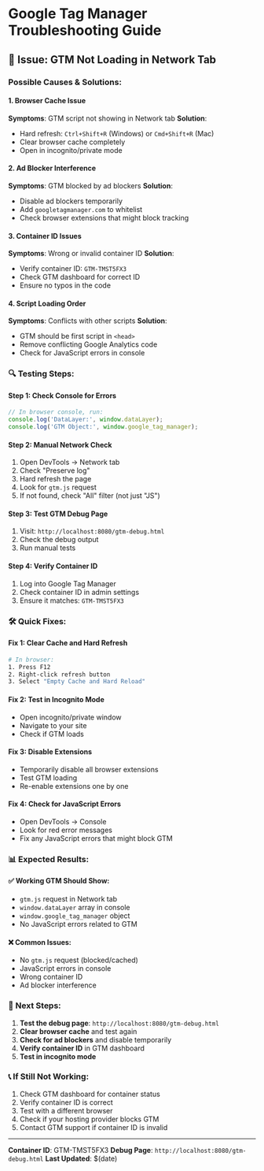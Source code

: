 # Google Tag Manager Troubleshooting Guide

## 🚨 Issue: GTM Not Loading in Network Tab

### Possible Causes & Solutions:

#### 1. **Browser Cache Issue**
**Symptoms**: GTM script not showing in Network tab
**Solution**: 
- Hard refresh: `Ctrl+Shift+R` (Windows) or `Cmd+Shift+R` (Mac)
- Clear browser cache completely
- Open in incognito/private mode

#### 2. **Ad Blocker Interference**
**Symptoms**: GTM blocked by ad blockers
**Solution**:
- Disable ad blockers temporarily
- Add `googletagmanager.com` to whitelist
- Check browser extensions that might block tracking

#### 3. **Container ID Issues**
**Symptoms**: Wrong or invalid container ID
**Solution**:
- Verify container ID: `GTM-TMST5FX3`
- Check GTM dashboard for correct ID
- Ensure no typos in the code

#### 4. **Script Loading Order**
**Symptoms**: Conflicts with other scripts
**Solution**:
- GTM should be first script in `<head>`
- Remove conflicting Google Analytics code
- Check for JavaScript errors in console

### 🔍 Testing Steps:

#### Step 1: Check Console for Errors
```javascript
// In browser console, run:
console.log('DataLayer:', window.dataLayer);
console.log('GTM Object:', window.google_tag_manager);
```

#### Step 2: Manual Network Check
1. Open DevTools → Network tab
2. Check "Preserve log" 
3. Hard refresh the page
4. Look for `gtm.js` request
5. If not found, check "All" filter (not just "JS")

#### Step 3: Test GTM Debug Page
1. Visit: `http://localhost:8080/gtm-debug.html`
2. Check the debug output
3. Run manual tests

#### Step 4: Verify Container ID
1. Log into Google Tag Manager
2. Check container ID in admin settings
3. Ensure it matches: `GTM-TMST5FX3`

### 🛠️ Quick Fixes:

#### Fix 1: Clear Cache and Hard Refresh
```bash
# In browser:
1. Press F12
2. Right-click refresh button
3. Select "Empty Cache and Hard Reload"
```

#### Fix 2: Test in Incognito Mode
- Open incognito/private window
- Navigate to your site
- Check if GTM loads

#### Fix 3: Disable Extensions
- Temporarily disable all browser extensions
- Test GTM loading
- Re-enable extensions one by one

#### Fix 4: Check for JavaScript Errors
- Open DevTools → Console
- Look for red error messages
- Fix any JavaScript errors that might block GTM

### 📊 Expected Results:

#### ✅ Working GTM Should Show:
- `gtm.js` request in Network tab
- `window.dataLayer` array in console
- `window.google_tag_manager` object
- No JavaScript errors related to GTM

#### ❌ Common Issues:
- No `gtm.js` request (blocked/cached)
- JavaScript errors in console
- Wrong container ID
- Ad blocker interference

### 🎯 Next Steps:

1. **Test the debug page**: `http://localhost:8080/gtm-debug.html`
2. **Clear browser cache** and test again
3. **Check for ad blockers** and disable temporarily
4. **Verify container ID** in GTM dashboard
5. **Test in incognito mode**

### 📞 If Still Not Working:

1. Check GTM dashboard for container status
2. Verify container ID is correct
3. Test with a different browser
4. Check if your hosting provider blocks GTM
5. Contact GTM support if container ID is invalid

---
**Container ID**: GTM-TMST5FX3
**Debug Page**: `http://localhost:8080/gtm-debug.html`
**Last Updated**: $(date) 